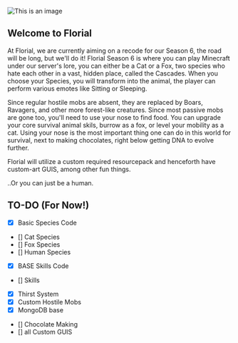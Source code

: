 ![This is an image](https://media.discordapp.net/attachments/595326600904572948/1053600440983498772/banner.png)
## Welcome to Florial

At Florial, we are currently aiming on a recode for our Season 6, the road will be long, but we'll do it! Florial Season 6 is where you can play Minecraft under our server's lore, you can either be a Cat or a Fox, two species who hate each other in a vast, hidden place, called the Cascades. When you choose your Species, you will transform into the animal, the player can perform various emotes like Sitting or Sleeping.

Since regular hostile mobs are absent, they are replaced by Boars, Ravagers, and other more forest-like creatures. Since most passive mobs are gone too, you'll need to use your nose to find food. You can upgrade your core survival animal skils, burrow as a fox, or level your mobility as a cat. Using your nose is the most important thing one can do in this world for survival, next to making chocolates, right below getting DNA to evolve further.

Florial will utilize a custom required resourcepack and henceforth have custom-art GUIS, among other fun things.

..Or you can just be a human.

## TO-DO (For Now!)

- [x] Basic Species Code 
- [] Cat Species
- [] Fox Species
- [] Human Species
- [x] BASE Skills Code
- [] Skills
- [x] Thirst System 
- [x] Custom Hostile Mobs 
- [x] MongoDB base 
- [] Chocolate Making
- [] all Custom GUIS 

